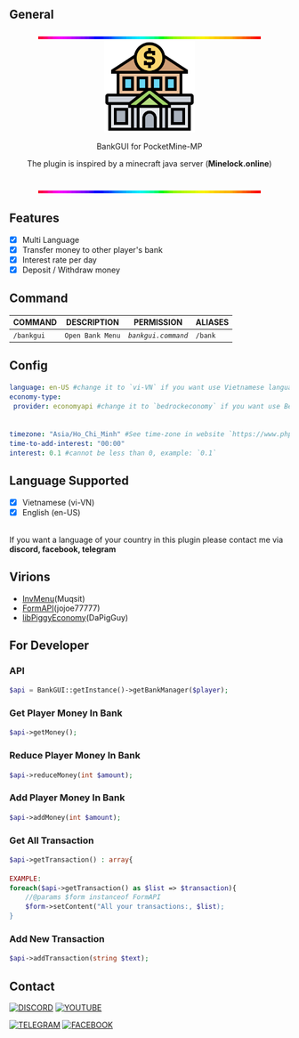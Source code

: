 ## General
<div align="center">
<img src="https://github.com/ClickedTran/BankGUI/blob/Master/line.gif"><br>
<img src="https://github.com/ClickedTran/BankGUI/blob/Master/bank_icon.png" width="164px" height="auto"><br>
<p>BankGUI for PocketMine-MP</p>
<p>The plugin is inspired by a minecraft java server (<b>Minelock.online</b>)</p><br>
<img src="https://github.com/ClickedTran/BankGUI/blob/Master/line.gif">
</div>

## Features
- [x] Multi Language
- [x] Transfer money to other player's bank
- [x] Interest rate per day
- [x] Deposit / Withdraw money

## Command
| **COMMAND** | **DESCRIPTION** | **PERMISSION** | **ALIASES** |
| --- | --- | --- | --- |
| `/bankgui` | `Open Bank Menu` | *`bankgui.command`* | `/bank` |

## Config
```yaml
language: en-US #change it to `vi-VN` if you want use Vietnamese language!
economy-type:
 provider: economyapi #change it to `bedrockeconomy` if you want use BedrockEconomy!


timezone: "Asia/Ho_Chi_Minh" #See time-zone in website `https://www.php.net/manual/en/timezones.php`
time-to-add-interest: "00:00"
interest: 0.1 #cannot be less than 0, example: `0.1`
```

## Language Supported
- [x] Vietnamese (vi-VN)
- [x] English (en-US)
<br>
If you want a language of your country in this plugin please contact me via <b>discord, facebook, telegram</b>

## Virions
- [InvMenu](https://github.com/muqsit/InvMenu)(Muqsit)
- [FormAPI](https://github.com/jojoe77777/FormAPI)(jojoe77777)
- [libPiggyEconomy](https://github.com/DaPigGuy/libPiggyEconomy)(DaPigGuy)

## For Developer
### API
```php
$api = BankGUI::getInstance()->getBankManager($player);
```
### Get Player Money In Bank
```php
$api->getMoney();
```
### Reduce Player Money In Bank
```php
$api->reduceMoney(int $amount);
```
### Add Player Money In Bank
```php
$api->addMoney(int $amount);
```
### Get All Transaction
```php
$api->getTransaction() : array{

EXAMPLE:
foreach($api->getTransaction() as $list => $transaction){
    //@params $form instanceof FormAPI
    $form->setContent("All your transactions:, $list);
}
```
### Add New Transaction
```php
$api->addTransaction(string $text);
```

## Contact
[![DISCORD](https://img.shields.io/badge/ClickedTran_VN-white?logo=discord&logoColor=white&label=Discord&labelColor=blue&color=yellow)](https://discord.com/invite/ZgWveaFH)
[![YOUTUBE](https://img.shields.io/badge/ClickedTran_VN-white?logo=youtube&logoColor=red&label=Youtube&labelColor=white&color=blue)](https://youtube.com/@clickedtran_vn)

[![TELEGRAM](https://img.shields.io/badge/ClickedTran-white?logo=telegram&logoColor=blue&label=Telegram&labelColor=white&color=0000FF&link)](https://t.me/clickedtran1)
[![FACEBOOK](https://img.shields.io/badge/Ph%C3%A1t_Tr%E1%BA%A7n-blue?logo=facebook&logoColor=white&label=Facebook&labelColor=blue&color=g)](https://facebook.com/clicked.tran.01)
